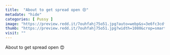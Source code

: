 ```yaml
---
title:  "About to get spread open 😍"
metadate: "hide"
categories: [ Pussy ]
image: "https://preview.redd.it/7ouhfahj75o51.jpg?auto=webp&s=3e6fc3cdfe510fb9864bd1cfecb30a154726ce92"
thumb: "https://preview.redd.it/7ouhfahj75o51.jpg?width=1080&crop=smart&auto=webp&s=a04668631ba0ea1123f326cc6b721da1f947daf6"
visit: ""
---
```

About to get spread open 😍
